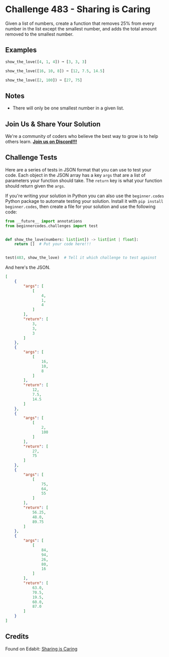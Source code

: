 # Challenge 483 - Sharing is Caring

Given a list of numbers, create a function that removes 25% from every number in the list except the smallest number, and adds the total amount removed to the smallest number.

## Examples
```python
show_the_love([4, 1, 4]) ➞ [3, 3, 3]

show_the_love([16, 10, 8]) ➞ [12, 7.5, 14.5]

show_the_love([2, 100]) ➞ [27, 75]
```
## Notes

- There will only be one smallest number in a given list.

## Join Us & Share Your Solution

We're a community of coders who believe the best way to grow is to help others learn. **[Join us on Discord!!!](https://discord.gg/sfHykntuGy)**

## Challenge Tests

Here are a series of tests in JSON format that you can use to test your code. Each object in the JSON array has a key `args` that are a list of parameters your function should take. The `return` key is what your function should return given the `args`. 

If you're writing your solution in Python you can also use the `beginner.codes` Python package to automate testing your solution. Install it with `pip install beginner.codes`, then create a file for your solution and use the following code:
```python
from __future__ import annotations
from beginnercodes.challenges import test


def show_the_love(numbers: list[int]) -> list[int | float]:
    return []  # Put your code here!!!


test(483, show_the_love)  # Tell it which challenge to test against
```
And here's the JSON.
```json
[
    {
        "args": [
            [
                4,
                1,
                4
            ]
        ],
        "return": [
            3,
            3,
            3
        ]
    },
    {
        "args": [
            [
                16,
                10,
                8
            ]
        ],
        "return": [
            12,
            7.5,
            14.5
        ]
    },
    {
        "args": [
            [
                2,
                100
            ]
        ],
        "return": [
            27,
            75
        ]
    },
    {
        "args": [
            [
                75,
                64,
                55
            ]
        ],
        "return": [
            56.25,
            48.0,
            89.75
        ]
    },
    {
        "args": [
            [
                84,
                94,
                26,
                80,
                16
            ]
        ],
        "return": [
            63.0,
            70.5,
            19.5,
            60.0,
            87.0
        ]
    }
]
```
## Credits

Found on Edabit: [Sharing is Caring](https://edabit.com/challenge/pqpkRBP4YT5dwBDHm)
